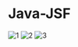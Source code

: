 # Java-JSF

![1](https://user-images.githubusercontent.com/52196263/97784392-93008680-1b9e-11eb-9deb-0566e85823a8.png)
![2](https://user-images.githubusercontent.com/52196263/97784393-93991d00-1b9e-11eb-9cff-e04d709a22fc.png)
![3](https://user-images.githubusercontent.com/52196263/97784394-93991d00-1b9e-11eb-8e18-b31221bc07d2.png)
